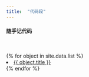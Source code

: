```yaml
---
title:  "代码段"
---
```


#### 随手记代码

<br />
<dl>
{% for object in site.data.list %}
  <li><a href="{{ object.name }}">{{ object.title }}</a></li>
{% endfor %}
</dl>